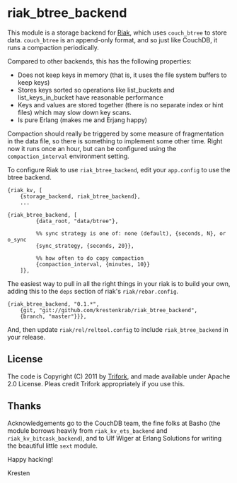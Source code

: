 riak_btree_backend
==================

This module is a storage backend for [Riak](http://wiki.basho.com),
which uses `couch_btree` to store data.  `couch_btree` is an
append-only format, and so just like CouchDB, it runs a compaction
periodically.

Compared to other backends, this has the following properties:

- Does not keep keys in memory (that is, it uses the file system
  buffers to keep keys)
- Stores keys sorted so operations like list_buckets and
  list_keys_in_bucket have reasonable performance
- Keys and values are stored together (there is no separate index or
  hint files) which may slow down key scans.
- Is pure Erlang (makes me and Erjang happy)

Compaction should really be triggered by some measure of fragmentation
in the data file, so there is something to implement some other time.
Right now it runs once an hour, but can be configured using the
`compaction_interval` environment setting.

To configure Riak to use `riak_btree_backend`, edit your `app.config`
to use the btree backend.

    {riak_kv, [
        {storage_backend, riak_btree_backend},
        ...

    {riak_btree_backend, [
             {data_root, "data/btree"},

             %% sync strategy is one of: none (default), {seconds, N}, or o_sync
             {sync_strategy, {seconds, 20}},

             %% how often to do copy compaction
             {compaction_interval, {minutes, 10}}
        ]},

The easiest way to pull in all the right things in your riak is to
build your own, adding this to the `deps` section of riak's
`riak/rebar.config`.

    {riak_btree_backend, "0.1.*",
        {git, "git://github.com/krestenkrab/riak_btree_backend",
        {branch, "master"}}},

And, then update `riak/rel/reltool.config` to include
`riak_btree_backend` in your release.


License
-------

The code is Copyright (C) 2011 by [Trifork](http://www.trifork.com),
and made available under Apache 2.0 License.  Pleas credit Trifork
appropriately if you use this.


Thanks
------

Acknowledgements go to the CouchDB team, the fine folks at Basho (the
module borrows heavily from `riak_kv_ets_backend` and
`riak_kv_bitcask_backend`), and to Ulf Wiger at Erlang Solutions for
writing the beautiful little `sext` module.


Happy hacking!

Kresten